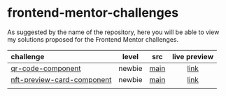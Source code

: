 # frontend-mentor-challenges
As suggested by the name of the repository, here you will be able to view my solutions proposed for the Frontend Mentor challenges.


| challenge                                                    | level |                             src                              |                         live preview                         |
| :----------------------------------------------------------- |:-----:|:----------------------------------------------------------: | :----------------------------------------------------------: |
| [qr-code-component](https://www.frontendmentor.io/challenges/qr-code-component-iux_sIO_H) | newbie | [main](https://github.com/davdifr/frontend-mentor-challenges/tree/main/qr-code-component) | [link](https://davdifr.github.io/live-preview/qr-code-component/) |
| [nft-preview-card-component](https://www.frontendmentor.io/challenges/nft-preview-card-component-SbdUL_w0U) | newbie | [main](https://github.com/davdifr/frontend-mentor-challenges/tree/main/nft-preview-card-component) |[link](https://davdifr.github.io/live-preview/nft-preview-card-component/)|
|                                                              |                                                              |                                                              ||

